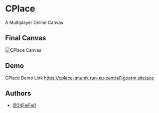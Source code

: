 
# CPlace

A Multiplayer Online Canvas

## Final Canvas

![CPlace Canvas](https://proxy-eu-central1.goorm.io/service/6467b90fb813cdadc6c4e2d5_dkOC4Bph3eQdMaMzyQ7.run-eu-central1.goorm.io/9080/file/load/place.png?path=d29ya3NwYWNlJTJGY3BsYWNlJTJGcGxhY2UlMkZwbGFjZS5wbmc=&docker_id=dkOC4Bph3eQdMaMzyQ7&secure_session_id=XmT2bV1L99oXymY14hqVMn7aSM5wLNm3)

## Demo


CPlace Demo Link https://cplace-tmumk.run-eu-central1.goorm.site/ace


## Authors

- [@24FeiFei1](https://www.github.com/24FeiFei1)




